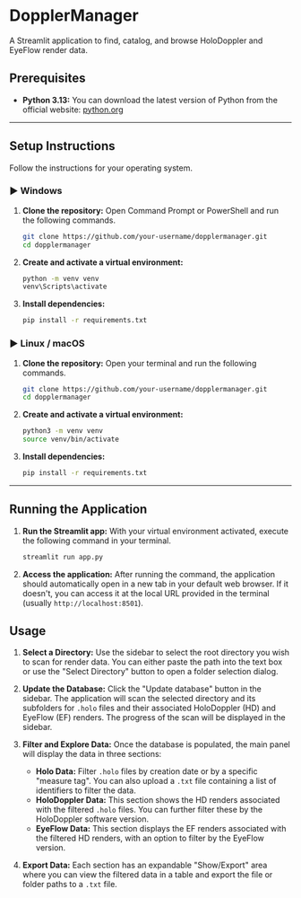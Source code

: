 # DopplerManager

A Streamlit application to find, catalog, and browse HoloDoppler and EyeFlow render data.

## Prerequisites

-   **Python 3.13:** You can download the latest version of Python from the official website: [python.org](https://www.python.org/downloads/)

---

## Setup Instructions

Follow the instructions for your operating system.

### ► Windows

1.  **Clone the repository:**
    Open Command Prompt or PowerShell and run the following commands.
    ```bash
    git clone https://github.com/your-username/dopplermanager.git
    cd dopplermanager
    ```

2.  **Create and activate a virtual environment:**
    ```bash
    python -m venv venv
    venv\Scripts\activate
    ```

3.  **Install dependencies:**
    ```bash
    pip install -r requirements.txt
    ```

### ► Linux / macOS

1.  **Clone the repository:**
    Open your terminal and run the following commands.
    ```bash
    git clone https://github.com/your-username/dopplermanager.git
    cd dopplermanager
    ```

2.  **Create and activate a virtual environment:**
    ```bash
    python3 -m venv venv
    source venv/bin/activate
    ```

3.  **Install dependencies:**
    ```bash
    pip install -r requirements.txt
    ```

---

## Running the Application

1.  **Run the Streamlit app:**
    With your virtual environment activated, execute the following command in your terminal.
    ```bash
    streamlit run app.py
    ```

2.  **Access the application:**
    After running the command, the application should automatically open in a new tab in your default web browser. If it doesn't, you can access it at the local URL provided in the terminal (usually `http://localhost:8501`).

## Usage

1.  **Select a Directory:**
    Use the sidebar to select the root directory you wish to scan for render data. You can either paste the path into the text box or use the "Select Directory" button to open a folder selection dialog.

2.  **Update the Database:**
    Click the "Update database" button in the sidebar. The application will scan the selected directory and its subfolders for `.holo` files and their associated HoloDoppler (HD) and EyeFlow (EF) renders. The progress of the scan will be displayed in the sidebar.

3.  **Filter and Explore Data:**
    Once the database is populated, the main panel will display the data in three sections:
    *   **Holo Data:** Filter `.holo` files by creation date or by a specific "measure tag". You can also upload a `.txt` file containing a list of identifiers to filter the data.
    *   **HoloDoppler Data:** This section shows the HD renders associated with the filtered `.holo` files. You can further filter these by the HoloDoppler software version.
    *   **EyeFlow Data:** This section displays the EF renders associated with the filtered HD renders, with an option to filter by the EyeFlow version.

4.  **Export Data:**
    Each section has an expandable "Show/Export" area where you can view the filtered data in a table and export the file or folder paths to a `.txt` file.